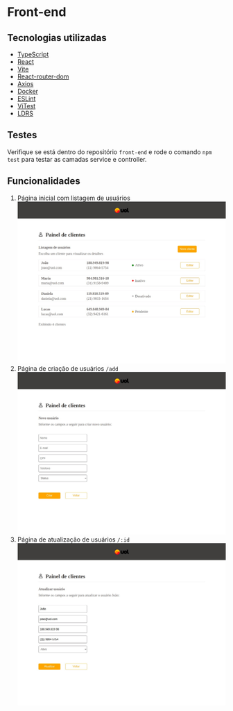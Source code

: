 # Front-end

## Tecnologias utilizadas
- <a href="https://www.typescriptlang.org/" target="_blank">TypeScript</a>
- <a href="https://react.dev/" target="_blank">React</a>
- <a href="https://vitejs.dev/">Vite</a>
- <a href="https://reactrouter.com/en/main" target="_blank">React-router-dom</a>
- <a href="https://axios-http.com/docs/intro" target="_blank">Axios</a>
- <a href="https://www.docker.com/" target="_blank">Docker</a>
- <a href="https://eslint.org/">ESLint</a>
- <a href="https://vitest.dev/" target="_blank">ViTest</a>
- <a href="https://uiball.com/ldrs/" target="_blank">LDRS</a>

## Testes
Verifique se está dentro do repositório ```front-end``` e rode o comando ```npm test``` para testar as camadas service e controller.

## Funcionalidades
1) Página inicial com listagem de usuários
![página principal](./public/main-page.jpeg "Página principal")
2) Página de criação de usuários ```/add```
![página principal](./public/add-page.jpeg "Página de criação de usuários")
3) Página de atualização de usuários ```/:id```
![página principal](./public/edit-page.jpeg "Página de atualização de usuários")

